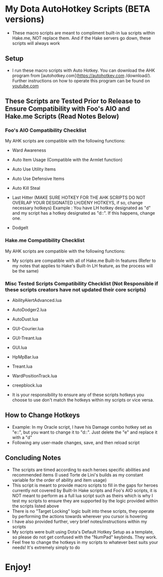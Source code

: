 # My Dota AutoHotkey Scripts (BETA versions)
* These macro scripts are meant to compliment built-in lua scripts within Hake.me, NOT replace them. And if the Hake servers go down, these scripts will always work
## Setup
* I run these macro scripts with Auto Hotkey. You can download the AHK program from [autohotkey.com](https://autohotkey.com         /download/). Further instructions on how to operate this program can be found on [youtube.com](https://www.youtube.com/)

## These Scripts are Tested Prior to Release to Ensure Compatibility with Foo's AIO and Hake.me Scripts (Read Notes Below)

### Foo's AIO Compatibility Checklist
  My AHK scripts are compatible with the following functions:

* Ward Awareness

* Auto Item Usage (Compatible with the Armlet function)

* Auto Use Utility Items

* Auto Use Defensive Items

* Auto Kill Steal

* Last Hitter (MAKE SURE HOTKEY FOR THE AHK SCRIPTS DO NOT OVERLAP YOUR DESIGNATED LH/DENY HOTKEYS, if so, change necessary hotkeys) Example : You have LH hotkey designated as "d" and my script has a hotkey designated as "d::". If this happens, change one.

* DodgeIt

### Hake.me Compatibility Checklist
  My AHK scripts are compatible with the following functions:

* My scripts are compatible with all of Hake.me Built-In features (Refer to my notes that applies to Hake's Built-In LH feature, as the process will be the same)

### Misc Tested Scripts Compatibility Checklist (Not Responsible if these scripts creators have not updated their core scripts)
* AbilityAlertAdvanced.lua

* AutoDodger2.lua

* AutoDust.lua

* GUI-Courier.lua

* GUI-Treant.lua

* GUI.lua

* HpMpBar.lua

* Treant.lua

* WardPositionTrack.lua

* creepblock.lua

* It is your responsibility to ensure any of these scripts hotkeys you choose to use don't match the hotkeys within my scripts or vice versa.
## How to Change Hotkeys
* Example: In my Oracle script, I have his Damage combo hotkey set as "e::", but you want to change it to "d::". Just delete the "e" and replace it with a "d"
* Following any user-made changes, save, and then reload script
## Concluding Notes
* The scripts are timed according to each heroes specific abilities and recommended items (I used Torte de Lini's builds as my constant variable for the order of ability and item usage)
* This script is meant to provide macro scripts to fill in the gaps for heroes currently not covered by Built-In Hake scripts and Foo's AIO scripts, it is NOT meant to perform as a full lua script such as theirs which is why I test my scripts to ensure they are supported by the logic provided within the scripts listed above
* There is no "Target Locking" logic built into these scripts, they operate by performing the actions towards wherever you cursor is hovering
* I have also provided further, very brief notes/instructions within my scripts
* My scripts were built using Dota's Default Hotkey Setup as a template, so please do not get confused with the "NumPad" keybinds. They work.
* Feel free to change the hotkeys in my scripts to whatever best suits your needs! It's extremely simply to do 
# Enjoy!







